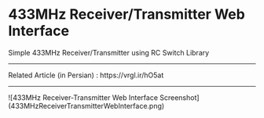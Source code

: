 # 433MHz Receiver/Transmitter Web Interface
Simple 433MHz Receiver/Transmitter using RC Switch Library
<hr>
Related Article (in Persian) : https://vrgl.ir/hO5at
<hr>
![433MHz Receiver-Transmitter Web Interface Screenshot](433MHzReceiverTransmitterWebInterface.png)
